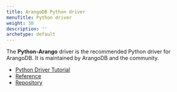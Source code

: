 ```yaml
---
title: ArangoDB Python driver
menuTitle: Python driver
weight: 30
description: ''
archetype: default
---
```

The **Python-Arango** driver is the recommended Python driver for ArangoDB.
It is maintained by ArangoDB and the community.

- [Python Driver Tutorial](https://university.arangodb.com/courses/python-driver-tutorial/)
- [Reference](https://docs.python-arango.com/)
- [Repository](https://github.com/ArangoDB-Community/python-arango)
